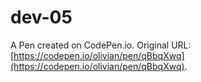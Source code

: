 # dev-05

A Pen created on CodePen.io. Original URL: [https://codepen.io/olivian/pen/qBbqXwq](https://codepen.io/olivian/pen/qBbqXwq).


